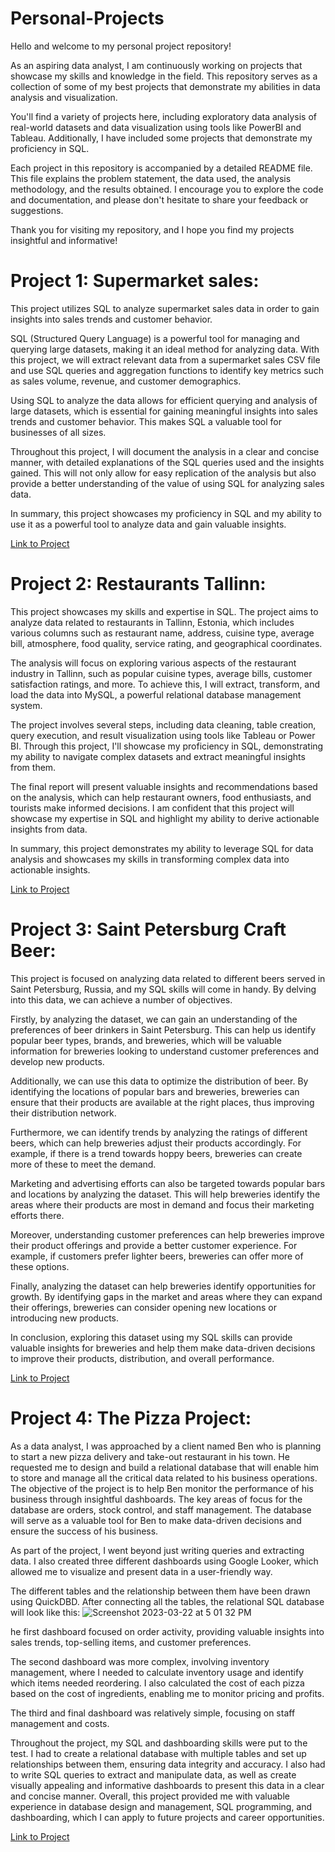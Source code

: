 # Personal-Projects

Hello and welcome to my personal project repository!

As an aspiring data analyst, I am continuously working on projects that showcase my skills and knowledge in the field. This repository serves as a collection of some of my best projects that demonstrate my abilities in data analysis and visualization.

You'll find a variety of projects here, including exploratory data analysis of real-world datasets and data visualization using tools like PowerBI and Tableau. Additionally, I have included some projects that demonstrate my proficiency in SQL.

Each project in this repository is accompanied by a detailed README file. This file explains the problem statement, the data used, the analysis methodology, and the results obtained. I encourage you to explore the code and documentation, and please don't hesitate to share your feedback or suggestions.

Thank you for visiting my repository, and I hope you find my projects insightful and informative!

# Project 1: Supermarket sales:
This project utilizes SQL to analyze supermarket sales data in order to gain insights into sales trends and customer behavior.

SQL (Structured Query Language) is a powerful tool for managing and querying large datasets, making it an ideal method for analyzing data. With this project, we will extract relevant data from a supermarket sales CSV file and use SQL queries and aggregation functions to identify key metrics such as sales volume, revenue, and customer demographics.

Using SQL to analyze the data allows for efficient querying and analysis of large datasets, which is essential for gaining meaningful insights into sales trends and customer behavior. This makes SQL a valuable tool for businesses of all sizes.

Throughout this project, I will document the analysis in a clear and concise manner, with detailed explanations of the SQL queries used and the insights gained. This will not only allow for easy replication of the analysis but also provide a better understanding of the value of using SQL for analyzing sales data.

In summary, this project showcases my proficiency in SQL and my ability to use it as a powerful tool to analyze data and gain valuable insights.

[Link to Project](https://github.com/NickZward/Personal-Projects/tree/main/Supermarket%20Sales)

# Project 2: Restaurants Tallinn:
This project showcases my skills and expertise in SQL. The project aims to analyze data related to restaurants in Tallinn, Estonia, which includes various columns such as restaurant name, address, cuisine type, average bill, atmosphere, food quality, service rating, and geographical coordinates.

The analysis will focus on exploring various aspects of the restaurant industry in Tallinn, such as popular cuisine types, average bills, customer satisfaction ratings, and more. To achieve this, I will extract, transform, and load the data into MySQL, a powerful relational database management system.

The project involves several steps, including data cleaning, table creation, query execution, and result visualization using tools like Tableau or Power BI. Through this project, I'll showcase my proficiency in SQL, demonstrating my ability to navigate complex datasets and extract meaningful insights from them.

The final report will present valuable insights and recommendations based on the analysis, which can help restaurant owners, food enthusiasts, and tourists make informed decisions. I am confident that this project will showcase my expertise in SQL and highlight my ability to derive actionable insights from data.

In summary, this project demonstrates my ability to leverage SQL for data analysis and showcases my skills in transforming complex data into actionable insights. 

[Link to Project](https://github.com/NickZward/Personal-Projects/tree/main/Restaurants%20Tallinn)

# Project 3: Saint Petersburg Craft Beer:

This project is focused on analyzing data related to different beers served in Saint Petersburg, Russia, and my SQL skills will come in handy. By delving into this data, we can achieve a number of objectives.

Firstly, by analyzing the dataset, we can gain an understanding of the preferences of beer drinkers in Saint Petersburg. This can help us identify popular beer types, brands, and breweries, which will be valuable information for breweries looking to understand customer preferences and develop new products.

Additionally, we can use this data to optimize the distribution of beer. By identifying the locations of popular bars and breweries, breweries can ensure that their products are available at the right places, thus improving their distribution network.

Furthermore, we can identify trends by analyzing the ratings of different beers, which can help breweries adjust their products accordingly. For example, if there is a trend towards hoppy beers, breweries can create more of these to meet the demand.

Marketing and advertising efforts can also be targeted towards popular bars and locations by analyzing the dataset. This will help breweries identify the areas where their products are most in demand and focus their marketing efforts there.

Moreover, understanding customer preferences can help breweries improve their product offerings and provide a better customer experience. For example, if customers prefer lighter beers, breweries can offer more of these options.

Finally, analyzing the dataset can help breweries identify opportunities for growth. By identifying gaps in the market and areas where they can expand their offerings, breweries can consider opening new locations or introducing new products.

In conclusion, exploring this dataset using my SQL skills can provide valuable insights for breweries and help them make data-driven decisions to improve their products, distribution, and overall performance.

[Link to Project](https://github.com/NickZward/Personal-Projects/tree/main/Saint%20Petersburg%20Craft%20Beer)

# Project 4: The Pizza Project:

As a data analyst, I was approached by a client named Ben who is planning to start a new pizza delivery and take-out restaurant in his town. He requested me to design and build a relational database that will enable him to store and manage all the critical data related to his business operations. The objective of the project is to help Ben monitor the performance of his business through insightful dashboards. The key areas of focus for the database are orders, stock control, and staff management. The database will serve as a valuable tool for Ben to make data-driven decisions and ensure the success of his business.

As part of the project, I went beyond just writing queries and extracting data. I also created three different dashboards using Google Looker, which allowed me to visualize and present data in a user-friendly way.

The different tables and the relationship between them have been drawn using QuickDBD. After connecting all the tables, the relational SQL database will look like this:
![Screenshot 2023-03-22 at 5 01 32 PM](https://user-images.githubusercontent.com/29818091/226965890-71248a15-746f-4247-baf7-a951c90cbf98.png)

he first dashboard focused on order activity, providing valuable insights into sales trends, top-selling items, and customer preferences. 

The second dashboard was more complex, involving inventory management, where I needed to calculate inventory usage and identify which items needed reordering. I also calculated the cost of each pizza based on the cost of ingredients, enabling me to monitor pricing and profits. 

The third and final dashboard was relatively simple, focusing on staff management and costs.

Throughout the project, my SQL and dashboarding skills were put to the test. I had to create a relational database with multiple tables and set up relationships between them, ensuring data integrity and accuracy. I also had to write SQL queries to extract and manipulate data, as well as create visually appealing and informative dashboards to present this data in a clear and concise manner. Overall, this project provided me with valuable experience in database design and management, SQL programming, and dashboarding, which I can apply to future projects and career opportunities.

[Link to Project](https://github.com/NickZward/Personal-Projects/blob/main/The%20Pizza%20Project/README.md)
